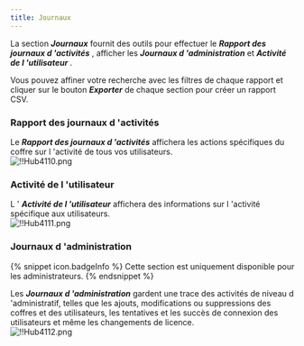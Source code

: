 ```yaml
---
title: Journaux
---
```

La section ***Journaux*** fournit des outils pour effectuer le ***Rapport des journaux d 'activités*** , afficher les ***Journaux d 'administration*** et ***Activité de l 'utilisateur*** .  

Vous pouvez affiner votre recherche avec les filtres de chaque rapport et cliquer sur le bouton ***Exporter*** de chaque section pour créer un rapport CSV.  

### Rapport des journaux d 'activités 

Le ***Rapport des journaux d 'activités*** affichera les actions spécifiques du coffre sur l 'activité de tous vos utilisateurs.  
![!!Hub4110.png](https://webdevolutions.azureedge.net/docs/fr/hub/Hub4110.png) 

### Activité de l 'utilisateur 

L ' ***Activité de l 'utilisateur*** affichera des informations sur l 'activité spécifique aux utilisateurs.  
![!!Hub4111.png](https://webdevolutions.azureedge.net/docs/fr/hub/Hub4111.png) 

### Journaux d 'administration 

{% snippet icon.badgeInfo %} 
Cette section est uniquement disponible pour les administrateurs. 
{% endsnippet %}
 
Les ***Journaux d 'administration*** gardent une trace des activités de niveau d 'administratif, telles que les ajouts, modifications ou suppressions des coffres et des utilisateurs, les tentatives et les succès de connexion des utilisateurs et même les changements de licence.  
![!!Hub4112.png](https://webdevolutions.azureedge.net/docs/fr/hub/Hub4112.png) 

